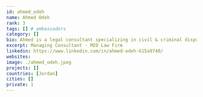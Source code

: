 ```yaml
---
id: ahmed_odeh
name: Ahmed Odeh
rank: 3
tags: [] # ambassadors
category: []
bio: Ahmed is a legal consultant specializing in civil & criminal dispute resolution in the UAE. Areas of practice also include commercial, real estate, arbitration and labour. Ahmed also has showcased proven results in managing legal teams in litigation and corporate services, fostering teamwork for projects such as due diligence and client reporting. He is also the author of knowyourrights.dubizzle.com
excerpt: Managing Consultant - MIO Law Firm
linkedin: https://www.linkedin.com/in/ahmed-odeh-615a9740/
websites: 
image: ./ahmed_odeh.jpeg
projects: []
countries: [Jordan]
cities: []
private: 1
---
```


